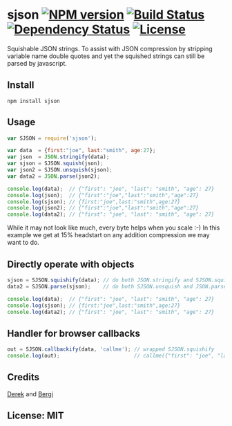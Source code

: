 # sjson [![NPM version](https://badge.fury.io/js/sjson.png?branch=master)](https://npmjs.org/package/sjson) [![Build Status](https://travis-ci.org/angleman/sjson.png?branch=master)](https://travis-ci.org/angleman/sjson) [![Dependency Status](https://gemnasium.com/angleman/sjson.png?branch=master)](https://gemnasium.com/angleman/sjson) [![License](http://badgr.co/use/MIT.png?bg=%2343d100)](#licensemit)

Squishable JSON strings. To assist with JSON compression by stripping variable name double quotes and yet the squished strings can still be parsed by javascript.

<!--- test comment -->


## Install

```
npm install sjson
```

## Usage

```javascript
var SJSON = require('sjson');

var data  = {first:"joe", last:"smith", age:27};
var json  = JSON.stringify(data);
var sjson = SJSON.squish(json);
var json2 = SJSON.unsquish(sjson);
var data2 = JSON.parse(json2);

console.log(data);  // {"first": "joe", "last": "smith", "age": 27}
console.log(json);  // {"first":"joe","last":"smith","age":27}
console.log(sjson); // {first:"joe",last:"smith",age:27}
console.log(json2); // {"first":"joe","last":"smith","age":27}
console.log(data2); // {"first": "joe", "last": "smith", "age": 27}
```

While it may not look like much, every byte helps when you scale :-) In this example we get at 15% headstart on any addition compression we may want to do.

## Directly operate with objects

```javascript
sjson = SJSON.squishify(data); // do both JSON.stringify and SJSON.squish
data2 = SJSON.parse(sjson);    // do both SJSON.unsquish and JSON.parse

console.log(data);  // {"first": "joe", "last": "smith", "age": 27}
console.log(sjson); // {first:"joe",last:"smith",age:27}
console.log(data2); // {"first": "joe", "last": "smith", "age": 27}
```

## Handler for browser callbacks

```javascript
out = SJSON.callbackify(data, 'callme'); // wrapped SJSON.squishify
console.log(out);                        // callme({"first": "joe", "last": "smith", "age": 27});
```

## Credits

[Derek](http://stackoverflow.com/questions/11233498/json-stringify-without-quotes-on-properties) and [Bergi](http://stackoverflow.com/questions/11233498/json-stringify-without-quotes-on-properties)

## License: MIT

